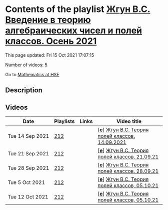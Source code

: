 # Contents of the playlist [Жгун В.С. Введение в теорию алгебраических чисел и полей классов. Осень 2021](https://www.youtube.com/playlist?list=PLq3E5oubNNoBrf4WpDqw-w94shk0jMs0Z)

This page updated: Fri 15 Oct 2021 17:07:15

Number of videos: [5](#videos)

Go to [Mathematics at HSE](../README.md)

## Description



## Videos

|Date|Playlists|Links|Video title|
|---|---|---|---|
| Tue&nbsp;14&nbsp;Sep&nbsp;2021 | [212](../playlists/212 "Жгун В.С. Введение в теорию алгебраических чисел и полей классов. Осень 2021") |  | [[**e**](https://studio.youtube.com/video/mODY_Aem2mA/edit "Edit")] [Жгун В.С. Теория полей классов. 14.09.2021](https://www.youtube.com/watch?v=mODY_Aem2mA&list=PLq3E5oubNNoBrf4WpDqw-w94shk0jMs0Z) |
| Tue&nbsp;21&nbsp;Sep&nbsp;2021 | [212](../playlists/212 "Жгун В.С. Введение в теорию алгебраических чисел и полей классов. Осень 2021") |  | [[**e**](https://studio.youtube.com/video/hv9GGZV8WhI/edit "Edit")] [Жгун В.С. Теория полей классов. 21.09.21](https://www.youtube.com/watch?v=hv9GGZV8WhI&list=PLq3E5oubNNoBrf4WpDqw-w94shk0jMs0Z) |
| Tue&nbsp;28&nbsp;Sep&nbsp;2021 | [212](../playlists/212 "Жгун В.С. Введение в теорию алгебраических чисел и полей классов. Осень 2021") |  | [[**e**](https://studio.youtube.com/video/nTbuUFzsg-c/edit "Edit")] [Жгун В.С. Теория полей классов. 28.09.21](https://www.youtube.com/watch?v=nTbuUFzsg-c&list=PLq3E5oubNNoBrf4WpDqw-w94shk0jMs0Z) |
| Tue&nbsp;5&nbsp;Oct&nbsp;2021 | [212](../playlists/212 "Жгун В.С. Введение в теорию алгебраических чисел и полей классов. Осень 2021") |  | [[**e**](https://studio.youtube.com/video/nZiEibZulOM/edit "Edit")] [Жгун В.С. Теория полей классов, 05.10.21](https://www.youtube.com/watch?v=nZiEibZulOM&list=PLq3E5oubNNoBrf4WpDqw-w94shk0jMs0Z) |
| Tue&nbsp;12&nbsp;Oct&nbsp;2021 | [212](../playlists/212 "Жгун В.С. Введение в теорию алгебраических чисел и полей классов. Осень 2021") |  | [[**e**](https://studio.youtube.com/video/WpcfuoSoRSI/edit "Edit")] [Жгун В.С. Теория полей классов, 05.10.21](https://www.youtube.com/watch?v=WpcfuoSoRSI&list=PLq3E5oubNNoBrf4WpDqw-w94shk0jMs0Z) |
